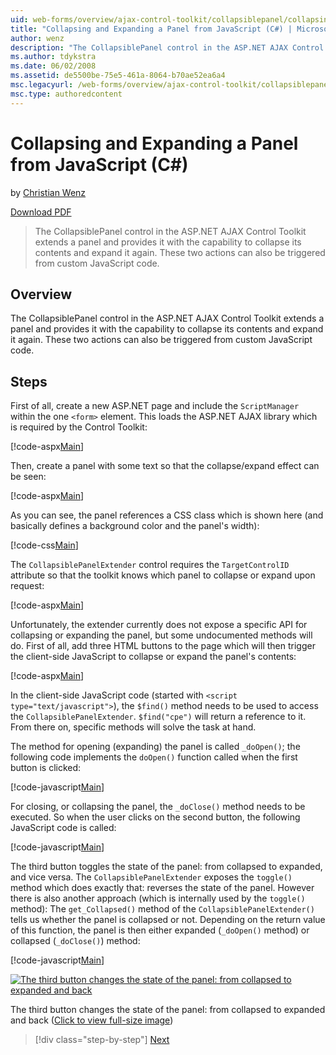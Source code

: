 ```yaml
---
uid: web-forms/overview/ajax-control-toolkit/collapsiblepanel/collapsing-and-expanding-a-panel-from-javascript-cs
title: "Collapsing and Expanding a Panel from JavaScript (C#) | Microsoft Docs"
author: wenz
description: "The CollapsiblePanel control in the ASP.NET AJAX Control Toolkit extends a panel and provides it with the capability to collapse its contents and expand it a... (C#)"
ms.author: tdykstra
ms.date: 06/02/2008
ms.assetid: de5500be-75e5-461a-8064-b70ae52ea6a4
msc.legacyurl: /web-forms/overview/ajax-control-toolkit/collapsiblepanel/collapsing-and-expanding-a-panel-from-javascript-cs
msc.type: authoredcontent
---
```

# Collapsing and Expanding a Panel from JavaScript (C#)

by [Christian Wenz](https://github.com/wenz)

[Download PDF](https://download.microsoft.com/download/b/6/a/b6ae89ee-df69-4c87-9bfb-ad1eb2b23373/collapsiblepanel1CS.pdf)

> The CollapsiblePanel control in the ASP.NET AJAX Control Toolkit extends a panel and provides it with the capability to collapse its contents and expand it again. These two actions can also be triggered from custom JavaScript code.

## Overview

The CollapsiblePanel control in the ASP.NET AJAX Control Toolkit extends a panel and provides it with the capability to collapse its contents and expand it again. These two actions can also be triggered from custom JavaScript code.

## Steps

First of all, create a new ASP.NET page and include the `ScriptManager` within the one `<form>` element. This loads the ASP.NET AJAX library which is required by the Control Toolkit:

[!code-aspx[Main](collapsing-and-expanding-a-panel-from-javascript-cs/samples/sample1.aspx)]

Then, create a panel with some text so that the collapse/expand effect can be seen:

[!code-aspx[Main](collapsing-and-expanding-a-panel-from-javascript-cs/samples/sample2.aspx)]

As you can see, the panel references a CSS class which is shown here (and basically defines a background color and the panel's width):

[!code-css[Main](collapsing-and-expanding-a-panel-from-javascript-cs/samples/sample3.css)]

The `CollapsiblePanelExtender` control requires the `TargetControlID` attribute so that the toolkit knows which panel to collapse or expand upon request:

[!code-aspx[Main](collapsing-and-expanding-a-panel-from-javascript-cs/samples/sample4.aspx)]

Unfortunately, the extender currently does not expose a specific API for collapsing or expanding the panel, but some undocumented methods will do. First of all, add three HTML buttons to the page which will then trigger the client-side JavaScript to collapse or expand the panel's contents:

[!code-aspx[Main](collapsing-and-expanding-a-panel-from-javascript-cs/samples/sample5.aspx)]

In the client-side JavaScript code (started with `<script type="text/javascript">`), the `$find()` method needs to be used to access the `CollapsiblePanelExtender`. `$find("cpe")` will return a reference to it. From there on, specific methods will solve the task at hand.

The method for opening (expanding) the panel is called `_doOpen()`; the following code implements the `doOpen()` function called when the first button is clicked:

[!code-javascript[Main](collapsing-and-expanding-a-panel-from-javascript-cs/samples/sample6.js)]

For closing, or collapsing the panel, the `_doClose()` method needs to be executed. So when the user clicks on the second button, the following JavaScript code is called:

[!code-javascript[Main](collapsing-and-expanding-a-panel-from-javascript-cs/samples/sample7.js)]

The third button toggles the state of the panel: from collapsed to expanded, and vice versa. The `CollapsiblePanelExtender` exposes the `toggle()` method which does exactly that: reverses the state of the panel. However there is also another approach (which is internally used by the `toggle()` method): The `get_Collapsed()` method of the `CollapsiblePanelExtender()` tells us whether the panel is collapsed or not. Depending on the return value of this function, the panel is then either expanded (`_doOpen()` method) or collapsed (`_doClose()`) method:

[!code-javascript[Main](collapsing-and-expanding-a-panel-from-javascript-cs/samples/sample8.js)]

[![The third button changes the state of the panel: from collapsed to expanded and back](collapsing-and-expanding-a-panel-from-javascript-cs/_static/image2.png)](collapsing-and-expanding-a-panel-from-javascript-cs/_static/image1.png)

The third button changes the state of the panel: from collapsed to expanded and back ([Click to view full-size image](collapsing-and-expanding-a-panel-from-javascript-cs/_static/image3.png))

> [!div class="step-by-step"]
> [Next](collapsing-and-expanding-a-panel-from-javascript-vb.md)


